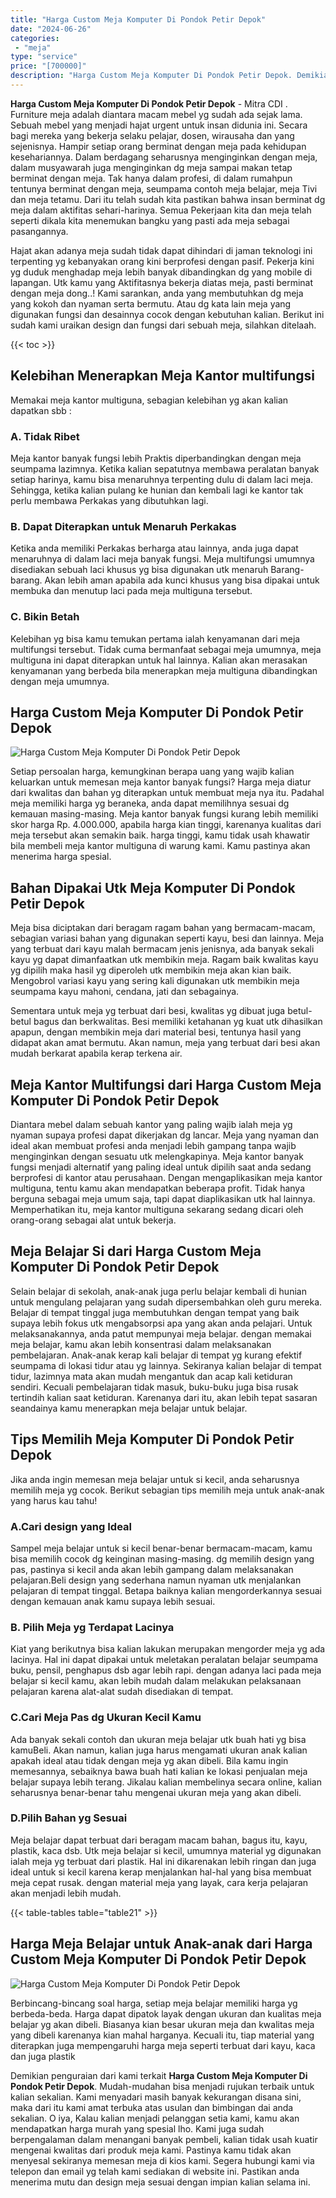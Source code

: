 ```yaml
---
title: "Harga Custom Meja Komputer Di Pondok Petir Depok"
date: "2024-06-26"
categories:
 - "meja"
type: "service"
price: "[700000]"
description: "Harga Custom Meja Komputer Di Pondok Petir Depok. Demikian penguraian dari kami terkait **Harga Custom Meja Komputer Di Pondok Petir Depok**. Mudah-mudahan b..."
---
```


**Harga Custom Meja Komputer Di Pondok Petir Depok** - Mitra CDI . Furniture meja adalah diantara macam mebel yg sudah ada sejak lama. Sebuah mebel yang menjadi hajat urgent untuk insan didunia ini. Secara bagi mereka yang bekerja selaku pelajar, dosen, wirausaha dan yang sejenisnya. Hampir setiap orang berminat dengan meja pada kehidupan kesehariannya. Dalam berdagang seharusnya menginginkan dengan meja, dalam musyawarah juga menginginkan dg meja sampai makan tetap berminat dengan meja. Tak hanya dalam profesi, di dalam rumahpun tentunya berminat dengan meja, seumpama contoh meja belajar, meja Tivi dan meja tetamu. Dari itu telah sudah kita pastikan bahwa insan berminat dg meja dalam aktifitas sehari-harinya. Semua Pekerjaan kita dan meja telah seperti dikala kita menemukan bangku yang pasti ada meja sebagai pasangannya.

Hajat akan adanya meja sudah tidak dapat dihindari di jaman teknologi ini terpenting yg kebanyakan orang kini berprofesi dengan pasif. Pekerja kini yg duduk menghadap meja lebih banyak dibandingkan dg yang mobile di lapangan. Utk kamu yang Aktifitasnya bekerja diatas meja, pasti berminat dengan meja dong..! Kami sarankan, anda yang membutuhkan dg meja yang kokoh dan nyaman serta bermutu. Atau dg kata lain meja yang digunakan fungsi dan desainnya cocok dengan kebutuhan kalian. Berikut ini sudah kami uraikan design dan fungsi dari sebuah meja, silahkan ditelaah.

{{< toc >}}

## Kelebihan Menerapkan Meja Kantor multifungsi

Memakai meja kantor multiguna, sebagian kelebihan yg akan kalian dapatkan sbb :

### A. Tidak Ribet

Meja kantor banyak fungsi lebih Praktis diperbandingkan dengan meja seumpama lazimnya. Ketika kalian sepatutnya membawa peralatan banyak setiap harinya, kamu bisa menaruhnya terpenting dulu di dalam laci meja. Sehingga, ketika kalian pulang ke hunian dan kembali lagi ke kantor tak perlu membawa Perkakas yang dibutuhkan lagi.

### B. Dapat Diterapkan untuk Menaruh Perkakas

Ketika anda memiliki Perkakas berharga atau lainnya, anda juga dapat menaruhnya di dalam laci meja banyak fungsi. Meja multifungsi umumnya disediakan sebuah laci khusus yg bisa digunakan utk menaruh Barang-barang. Akan lebih aman apabila ada kunci khusus yang bisa dipakai untuk membuka dan menutup laci pada meja multiguna tersebut.

### C. Bikin Betah

Kelebihan yg bisa kamu temukan pertama ialah kenyamanan dari meja multifungsi tersebut. Tidak cuma bermanfaat sebagai meja umumnya, meja multiguna ini dapat diterapkan untuk hal lainnya. Kalian akan merasakan kenyamanan yang berbeda bila menerapkan meja multiguna dibandingkan dengan meja umumnya.

## Harga Custom Meja Komputer Di Pondok Petir Depok

![Harga Custom Meja Komputer Di Pondok Petir Depok](/images/meja/meja-dewasa-002.jpg)

Setiap persoalan harga, kemungkinan berapa uang yang wajib kalian keluarkan untuk memesan meja kantor banyak fungsi? Harga meja diatur dari kwalitas dan bahan yg diterapkan untuk membuat meja nya itu. Padahal meja memiliki harga yg beraneka, anda dapat memilihnya sesuai dg kemauan masing-masing. Meja kantor banyak fungsi kurang lebih memiliki skor harga Rp. 4.000.000, apabila harga kian tinggi, karenanya kualitas dari meja tersebut akan semakin baik. harga tinggi, kamu tidak usah khawatir bila membeli meja kantor multiguna di warung kami. Kamu pastinya akan menerima harga spesial.

## Bahan Dipakai Utk Meja Komputer Di Pondok Petir Depok

Meja bisa diciptakan dari beragam ragam bahan yang bermacam-macam, sebagian variasi bahan yang digunakan seperti kayu, besi dan lainnya. Meja yang terbuat dari kayu malah bermacam jenis jenisnya, ada banyak sekali kayu yg dapat dimanfaatkan utk membikin meja. Ragam baik kwalitas kayu yg dipilih maka hasil yg diperoleh utk membikin meja akan kian baik. Mengobrol variasi kayu yang sering kali digunakan utk membikin meja seumpama kayu mahoni, cendana, jati dan sebagainya.

Sementara untuk meja yg terbuat dari besi, kwalitas yg dibuat juga betul-betul bagus dan berkwalitas. Besi memiliki ketahanan yg kuat utk dihasilkan apapun, dengan membikin meja dari material besi, tentunya hasil yang didapat akan amat bermutu. Akan namun, meja yang terbuat dari besi akan mudah berkarat apabila kerap terkena air.

## Meja Kantor Multifungsi dari Harga Custom Meja Komputer Di Pondok Petir Depok

Diantara mebel dalam sebuah kantor yang paling wajib ialah meja yg nyaman supaya profesi dapat dikerjakan dg lancar. Meja yang nyaman dan ideal akan membuat profesi anda menjadi lebih gampang tanpa wajib menginginkan dengan sesuatu utk melengkapinya. Meja kantor banyak fungsi menjadi alternatif yang paling ideal untuk dipilih saat anda sedang berprofesi di kantor atau perusahaan. Dengan mengaplikasikan meja kantor multiguna, tentu kamu akan mendapatkan beberapa profit. Tidak hanya berguna sebagai meja umum saja, tapi dapat diaplikasikan utk hal lainnya. Memperhatikan itu, meja kantor multiguna sekarang sedang dicari oleh orang-orang sebagai alat untuk bekerja.

## Meja Belajar Si dari Harga Custom Meja Komputer Di Pondok Petir Depok

Selain belajar di sekolah, anak-anak juga perlu belajar kembali di hunian untuk mengulang pelajaran yang sudah dipersembahkan oleh guru mereka. Belajar di tempat tinggal juga membutuhkan dengan tempat yang baik supaya lebih fokus utk mengabsorpsi apa yang akan anda pelajari. Untuk melaksanakannya, anda patut mempunyai meja belajar. dengan memakai meja belajar, kamu akan lebih konsentrasi dalam melaksanakan pembelajaran. Anak-anak kerap kali belajar di tempat yg kurang efektif seumpama di lokasi tidur atau yg lainnya. Sekiranya kalian belajar di tempat tidur, lazimnya mata akan mudah mengantuk dan acap kali ketiduran sendiri. Kecuali pembelajaran tidak masuk, buku-buku juga bisa rusak tertindih kalian saat ketiduran. Karenanya dari itu, akan lebih tepat sasaran seandainya kamu menerapkan meja belajar untuk belajar.

## Tips Memilih Meja Komputer Di Pondok Petir Depok

Jika anda ingin memesan meja belajar untuk si kecil, anda seharusnya memilih meja yg cocok. Berikut sebagian tips memilih meja untuk anak-anak yang harus kau tahu!

### A.Cari design yang Ideal

Sampel meja belajar untuk si kecil benar-benar bermacam-macam, kamu bisa memilih cocok dg keinginan masing-masing. dg memilih design yang pas, pastinya si kecil anda akan lebih gampang dalam melaksanakan pelajaran.Beli design yang sederhana namun nyaman utk menjalankan pelajaran di tempat tinggal. Betapa baiknya kalian mengorderkannya sesuai dengan kemauan anak kamu supaya lebih sesuai.

### B. Pilih Meja yg Terdapat Lacinya

Kiat yang berikutnya bisa kalian lakukan merupakan mengorder meja yg ada lacinya. Hal ini dapat dipakai untuk meletakan peralatan belajar seumpama buku, pensil, penghapus dsb agar lebih rapi. dengan adanya laci pada meja belajar si kecil kamu, akan lebih mudah dalam melakukan pelaksanaan pelajaran karena alat-alat sudah disediakan di tempat.

### C.Cari Meja Pas dg Ukuran Kecil Kamu

Ada banyak sekali contoh dan ukuran meja belajar utk buah hati yg bisa kamuBeli. Akan namun, kalian juga harus mengamati ukuran anak kalian apakah ideal atau tidak dengan meja yg akan dibeli. Bila kamu ingin memesannya, sebaiknya bawa buah hati kalian ke lokasi penjualan meja belajar supaya lebih terang. Jikalau kalian membelinya secara online, kalian seharusnya benar-benar tahu mengenai ukuran meja yang akan dibeli.

### D.Pilih Bahan yg Sesuai

Meja belajar dapat terbuat dari beragam macam bahan, bagus itu, kayu, plastik, kaca dsb. Utk meja belajar si kecil, umumnya material yg digunakan ialah meja yg terbuat dari plastik. Hal ini dikarenakan lebih ringan dan juga ideal untuk si kecil karena kerap menjalankan hal-hal yang bisa membuat meja cepat rusak. dengan material meja yang layak, cara kerja pelajaran akan menjadi lebih mudah.

{{< table-tables table="table21" >}}

## Harga Meja Belajar untuk Anak-anak dari Harga Custom Meja Komputer Di Pondok Petir Depok

![Harga Custom Meja Komputer Di Pondok Petir Depok](/images/meja/meja-anak-005.jpg)

Berbincang-bincang soal harga, setiap meja belajar memiliki harga yg berbeda-beda. Harga dapat dipatok layak dengan ukuran dan kualitas meja belajar yg akan dibeli. Biasanya kian besar ukuran meja dan kwalitas meja yang dibeli karenanya kian mahal harganya. Kecuali itu, tiap material yang diterapkan juga mempengaruhi harga meja seperti terbuat dari kayu, kaca dan juga plastik

Demikian penguraian dari kami terkait **Harga Custom Meja Komputer Di Pondok Petir Depok**. Mudah-mudahan bisa menjadi rujukan terbaik untuk kalian sekalian. Kami menyadari masih banyak kekurangan disana sini, maka dari itu kami amat terbuka atas usulan dan bimbingan dai anda sekalian. O iya, Kalau kalian menjadi pelanggan setia kami, kamu akan mendapatkan harga murah yang spesial lho. Kami juga sudah berpengalaman dalam menangani banyak pembeli, kalian tidak usah kuatir mengenai kwalitas dari produk meja kami. Pastinya kamu tidak akan menyesal sekiranya memesan meja di kios kami. Segera hubungi kami via telepon dan email yg telah kami sediakan di website ini. Pastikan anda menerima mutu dan design meja sesuai dengan impian kalian selama ini.
